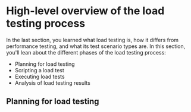# High-level overview of the load testing process

In the last section, you learned what load testing is, how it differs from performance testing, and what its test scenario types are. In this section, you'll lean about the different phases of the load testing process:

- Planning for load testing
- Scripting a load test
- Executing load tests
- Analysis of load testing results

## Planning for load testing


